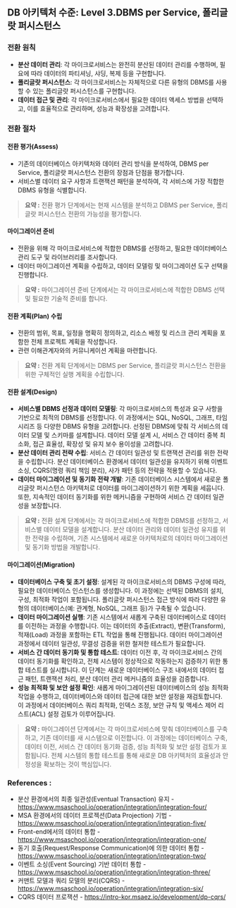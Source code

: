 ## DB 아키텍처 수준: Level 3.DBMS per Service, 폴리글랏 퍼시스턴스

### 전환 원칙
- **분산 데이터 관리**: 각 마이크로서비스는 완전히 분산된 데이터 관리를 수행하며, 필요에 따라 데이터의 파티셔닝, 샤딩, 복제 등을 구현합니다.
- **폴리글랏 퍼시스턴스**: 각 마이크로서비스는 자체적으로 다른 유형의 DBMS를 사용할 수 있는 폴리글랏 퍼시스턴스를 구현합니다.
- **데이터 접근 및 관리**: 각 마이크로서비스에서 필요한 데이터 액세스 방법을 선택하고, 이를 효율적으로 관리하며, 성능과 확장성을 고려합니다.

### 전환 절차
#### 전환 평가(Assess)
- 기존의 데이터베이스 아키텍처와 데이터 관리 방식을 분석하여, DBMS per Service, 폴리글랏 퍼시스턴스 전환의 장점과 단점을 평가합니다.
- 서비스별 데이터 요구 사항과 트랜잭션 패턴을 분석하여, 각 서비스에 가장 적합한 DBMS 유형을 식별합니다.

> **요약 :** 전환 평가 단계에서는 현재 시스템을 분석하고 DBMS per Service, 폴리글랏 퍼시스턴스 전환의 가능성을 평가합니다.

#### 마이그레이션 준비
- 전환을 위해 각 마이크로서비스에 적합한 DBMS를 선정하고, 필요한 데이터베이스 관리 도구 및 라이브러리를 조사합니다.
- 데이터 마이그레이션 계획을 수립하고, 데이터 모델링 및 마이그레이션 도구 선택을 진행합니다.

> **요약 :** 마이그레이션 준비 단계에서는 각 마이크로서비스에 적합한 DBMS 선택 및 필요한 기술적 준비를 합니다.

#### 전환 계획(Plan) 수립
- 전환의 범위, 목표, 일정을 명확히 정의하고, 리소스 배정 및 리스크 관리 계획을 포함한 전체 프로젝트 계획을 작성합니다.
- 관련 이해관계자와의 커뮤니케이션 계획을 마련합니다.

> **요약 :** 전환 계획 단계에서는 DBMS per Service, 폴리글랏 퍼시스턴스 전환을 위한 구체적인 실행 계획을 수립합니다.

#### 전환 설계(Design)
- **서비스별 DBMS 선정과 데이터 모델링**: 각 마이크로서비스의 특성과 요구 사항을 기반으로 최적의 DBMS를 선정합니다. 이 과정에서는 SQL, NoSQL, 그래프, 타임시리즈 등 다양한 DBMS 유형을 고려합니다. 선정된 DBMS에 맞춰 각 서비스의 데이터 모델 및 스키마를 설계합니다. 데이터 모델 설계 시, 서비스 간 데이터 중복 최소화, 접근 효율성, 확장성 및 유지 보수 용이성을 고려합니다.
- **분산 데이터 관리 전략 수립**: 서비스 간 데이터 일관성 및 트랜잭션 관리를 위한 전략을 수립합니다. 분산 데이터베이스 환경에서 데이터 일관성을 유지하기 위해 이벤트 소싱, CQRS(명령 쿼리 책임 분리), 사가 패턴 등의 전략을 적용할 수 있습니다.
- **데이터 마이그레이션 및 동기화 전략 개발**: 기존 데이터베이스 시스템에서 새로운 폴리글랏 퍼시스턴스 아키텍처로 데이터를 마이그레이션하기 위한 계획을 세웁니다. 또한, 지속적인 데이터 동기화를 위한 메커니즘을 구현하여 서비스 간 데이터 일관성을 보장합니다.

> **요약 :** 전환 설계 단계에서는 각 마이크로서비스에 적합한 DBMS를 선정하고, 서비스별 데이터 모델을 설계합니다. 분산 데이터 관리와 데이터 일관성 유지를 위한 전략을 수립하며, 기존 시스템에서 새로운 아키텍처로의 데이터 마이그레이션 및 동기화 방법을 개발합니다.

#### 마이그레이션(Migration)
- **데이터베이스 구축 및 초기 설정**: 설계된 각 마이크로서비스의 DBMS 구성에 따라, 필요한 데이터베이스 인스턴스를 생성합니다. 이 과정에는 선택된 DBMS의 설치, 구성, 최적화 작업이 포함됩니다. 폴리글랏 퍼시스턴스 접근 방식에 따라 다양한 유형의 데이터베이스(예: 관계형, NoSQL, 그래프 등)가 구축될 수 있습니다.
- **데이터 마이그레이션 실행**: 기존 시스템에서 새롭게 구축된 데이터베이스로 데이터를 이전하는 과정을 수행합니다. 이는 데이터의 추출(Extract), 변환(Transform), 적재(Load) 과정을 포함하는 ETL 작업을 통해 진행됩니다. 데이터 마이그레이션 과정에서 데이터 일관성, 무결성 검증을 위한 철저한 테스트가 필요합니다.
- **서비스 간 데이터 동기화 및 통합 테스트**: 데이터 이전 후, 각 마이크로서비스 간의 데이터 동기화를 확인하고, 전체 시스템이 정상적으로 작동하는지 검증하기 위한 통합 테스트를 실시합니다. 이 단계는 새로운 데이터베이스 구조 내에서의 데이터 접근 패턴, 트랜잭션 처리, 분산 데이터 관리 메커니즘의 효율성을 검증합니다.
- **성능 최적화 및 보안 설정 확인**: 새롭게 마이그레이션된 데이터베이스의 성능 최적화 작업을 수행하고, 데이터베이스와 데이터 접근에 대한 보안 설정을 재검토합니다. 이 과정에서 데이터베이스 쿼리 최적화, 인덱스 조정, 보안 규칙 및 액세스 제어 리스트(ACL) 설정 검토가 이루어집니다.

> **요약 :** 마이그레이션 단계에서는 각 마이크로서비스에 맞춰 데이터베이스를 구축하고, 기존 데이터를 새 시스템으로 이전합니다. 이 과정에는 데이터베이스 구축, 데이터 이전, 서비스 간 데이터 동기화 검증, 성능 최적화 및 보안 설정 검토가 포함됩니다. 전체 시스템의 통합 테스트를 통해 새로운 DB 아키텍처의 효율성과 안정성을 확보하는 것이 핵심입니다.

### References :
- 분산 환경에서의 최종 일관성(Eventual Transaction) 유지 - https://www.msaschool.io/operation/integration/integration-four/
- MSA 환경에서의 데이터 프로젝션(Data Projection) 기법 - https://www.msaschool.io/operation/integration/integration-five/
- Front-end에서의 데이터 통합 - https://www.msaschool.io/operation/integration/integration-one/
- 동기 호출(Request/Response Communication)에 의한 데이터 통합 - https://www.msaschool.io/operation/integration/integration-two/
- 이벤트 소싱(Event Sourcing) 기반 데이터 통합 - https://www.msaschool.io/operation/integration/integration-three/
- 커맨트 모델과 쿼리 모델의 분리(CQRS) - https://www.msaschool.io/operation/integration/integration-six/
- CQRS 데이터 프로잭션 - https://intro-kor.msaez.io/development/dp-cqrs/